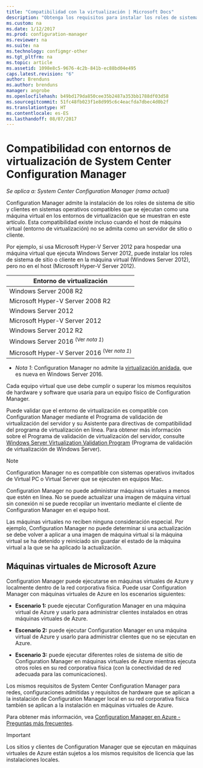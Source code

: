 ```yaml
---
title: "Compatibilidad con la virtualización | Microsoft Docs"
description: "Obtenga los requisitos para instalar los roles de sistema de sitio y el cliente de System Center Configuration Manager en un entorno de virtualización."
ms.custom: na
ms.date: 1/12/2017
ms.prod: configuration-manager
ms.reviewer: na
ms.suite: na
ms.technology: configmgr-other
ms.tgt_pltfrm: na
ms.topic: article
ms.assetid: 1098e8c5-9676-4c2b-841b-ec88bd04e495
caps.latest.revision: "6"
author: Brenduns
ms.author: brenduns
manager: angrobe
ms.openlocfilehash: b49bd179da850cee35b2487a353bb1788df03d58
ms.sourcegitcommit: 51fc48fb023f1e8d995c6c4eacfda7dbec4d0b2f
ms.translationtype: HT
ms.contentlocale: es-ES
ms.lasthandoff: 08/07/2017
---
```

# <a name="support-for-virtualization-environments-for-system-center-configuration-manager"></a>Compatibilidad con entornos de virtualización de System Center Configuration Manager

*Se aplica a: System Center Configuration Manager (rama actual)*

Configuration Manager admite la instalación de los roles de sistema de sitio y clientes en sistemas operativos compatibles que se ejecutan como una máquina virtual en los entornos de virtualización que se muestran en este artículo. Esta compatibilidad existe incluso cuando el host de máquina virtual (entorno de virtualización) no se admita como un servidor de sitio o cliente.  

 Por ejemplo, si usa Microsoft Hyper-V Server 2012 para hospedar una máquina virtual que ejecuta Windows Server 2012, puede instalar los roles de sistema de sitio o cliente en la máquina virtual (Windows Server 2012), pero no en el host (Microsoft Hyper-V Server 2012).  

|Entorno de virtualización|  
|--------------------------------|  
|Windows Server 2008 R2|  
|Microsoft Hyper-V Server 2008 R2|  
|Windows Server 2012|  
|Microsoft Hyper-V Server 2012|  
|Windows Server 2012 R2|
|Windows Server 2016 <sup>(Ver *nota 1*)</sup>|
|Microsoft Hyper-V Server 2016 <sup>(Ver *nota 1*)|
-  *Nota 1*: Configuration Manager no admite la [virtualización anidada](https://technet.microsoft.com/windows-server-docs/compute/hyper-v/what-s-new-in-hyper-v-on-windows#a-namebkmknestedanested-virtualization-new), que es nueva en Windows Server 2016.


 Cada equipo virtual que use debe cumplir o superar los mismos requisitos de hardware y software que usaría para un equipo físico de Configuration Manager.  

 Puede validar que el entorno de virtualización es compatible con Configuration Manager mediante el Programa de validación de virtualización del servidor y su Asistente para directivas de compatibilidad del programa de virtualización en línea. Para obtener más información sobre el Programa de validación de virtualización del servidor, consulte [Windows Server Virtualization Validation Program](https://www.windowsservercatalog.com/svvp.aspx) (Programa de validación de virtualización de Windows Server).  

> [!NOTE]  
>  Configuration Manager no es compatible con sistemas operativos invitados de Virtual PC o Virtual Server que se ejecuten en equipos Mac.  

Configuration Manager no puede administrar máquinas virtuales a menos que estén en línea. No se puede actualizar una imagen de máquina virtual sin conexión ni se puede recopilar un inventario mediante el cliente de Configuration Manager en el equipo host.  

Las máquinas virtuales no reciben ninguna consideración especial. Por ejemplo, Configuration Manager no puede determinar si una actualización se debe volver a aplicar a una imagen de máquina virtual si la máquina virtual se ha detenido y reiniciado sin guardar el estado de la máquina virtual a la que se ha aplicado la actualización.  

##  <a name="bkmk_Azure"></a> Máquinas virtuales de Microsoft Azure  
 Configuration Manager puede ejecutarse en máquinas virtuales de Azure y localmente dentro de la red corporativa física. Puede usar Configuration Manager con máquinas virtuales de Azure en los escenarios siguientes:  

-   **Escenario 1:** puede ejecutar Configuration Manager en una máquina virtual de Azure y usarlo para administrar clientes instalados en otras máquinas virtuales de Azure.  

-   **Escenario 2:** puede ejecutar Configuration Manager en una máquina virtual de Azure y usarlo para administrar clientes que no se ejecutan en Azure.  

-   **Escenario 3:** puede ejecutar diferentes roles de sistema de sitio de Configuration Manager en máquinas virtuales de Azure mientras ejecuta otros roles en su red corporativa física (con la conectividad de red adecuada para las comunicaciones).  

Los mismos requisitos de System Center Configuration Manager para redes, configuraciones admitidas y requisitos de hardware que se aplican a la instalación de Configuration Manager local en su red corporativa física también se aplican a la instalación en máquinas virtuales de Azure.  

Para obtener más información, vea [Configuration Manager en Azure - Preguntas más frecuentes](/sccm/core/understand/configuration-manager-on-azure).

> [!IMPORTANT]  
>  Los sitios y clientes de Configuration Manager que se ejecutan en máquinas virtuales de Azure están sujetos a los mismos requisitos de licencia que las instalaciones locales.  
